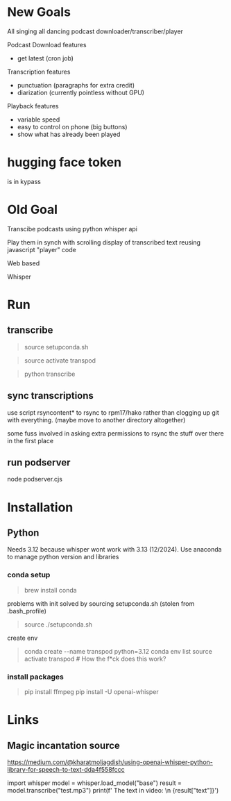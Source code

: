# New Goals

All singing all dancing podcast downloader/transcriber/player

Podcast Download features

- get latest (cron job)


Transcription features

- punctuation (paragraphs for extra credit)
- diarization (currently pointless without GPU)

Playback features

- variable speed
- easy to control on phone (big buttons)
- show what has already been played

# hugging face token
is in kypass


# Old Goal

Transcibe podcasts using python whisper api 

Play them in synch with scrolling display of transcribed text reusing javascript "player" code

Web based

Whisper


# Run

## transcribe

> source setupconda.sh

> source activate transpod

> python transcribe <mp3file>



## sync transcriptions

use script rsyncontent* to rsync to rpm17/hako rather than clogging up git with everything. (maybe move to another directory altogether)

some fuss involved in asking extra permissions to rsync the stuff over there in the first place

## run podserver

node podserver.cjs



# Installation

## Python
Needs 3.12 because whisper wont work with 3.13 (12/2024). Use anaconda to manage python version and libraries

### conda setup

> brew install conda

problems with init solved by sourcing setupconda.sh (stolen from .bash_profile)

> source ./setupconda.sh

create env 

> conda create --name transpod python=3.12
> conda env list
> source activate transpod # How the f*ck does this work?

### install packages

> pip install ffmpeg
> pip install -U openai-whisper




# Links

## Magic incantation source

https://medium.com/@kharatmoljagdish/using-openai-whisper-python-library-for-speech-to-text-dda4f558fccc

import whisper
model = whisper.load_model("base")
result = model.transcribe("test.mp3")
print(f' The text in video: \n {result["text"]}')

